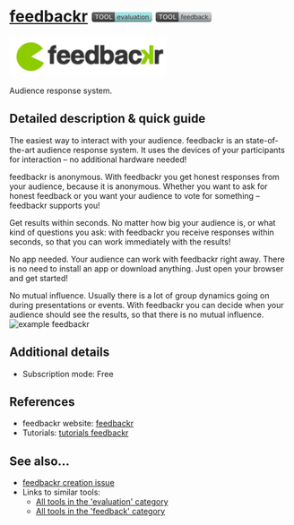 # [feedbackr](https://www.feedbackr.io/)  [<img src="images/evaluation.png" align="bottom">](https://github.com/e-CLOSE/Toolbox/issues?q=label%3A01_TOOL+label%3Aevaluation) [<img src="images/feedback.png" align="bottom">](https://github.com/e-CLOSE/Toolbox/issues?q=label%3A01_TOOL+label%3Afeedback)

[<img src="images/feedbackr.png" align="bottom" alt="feedbackr Logo">](https://www.feedbackr.io/)

Audience response system.


## Detailed description & quick guide

The easiest way to interact with your audience.
feedbackr is an state-of-the-art audience response system. It uses the devices of your participants for interaction – no additional hardware needed!

feedbackr is anonymous.
With feedbackr you get honest responses from your audience, because it is anonymous. Whether you want to ask for honest feedback or you want your audience to vote for something – feedbackr supports you!

Get results within seconds.
No matter how big your audience is, or what kind of questions you ask: with feedbackr you receive responses within seconds, so that you can work immediately with the results!

No app needed.
Your audience can work with feedbackr right away. There is no need to install an app or download anything. Just open your browser and get started!

No mutual influence.
Usually there is a lot of group dynamics going on during presentations or events. With feedbackr you can decide when your audience should see the results, so that there is no mutual influence.
![example feedbackr](https://user-images.githubusercontent.com/96419022/157414787-f2fa6962-5eb0-40eb-840f-78fcaf72aa1e.png)



## Additional details

- Subscription mode: Free


## References

- feedbackr website: [feedbackr](https://www.feedbackr.io/)
- Tutorials: [tutorials feedbackr](https://www.youtube.com/c/FeedbackrIoc_n_c/videos)


## See also...

- [feedbackr creation issue](https://github.com/e-CLOSE/Toolbox/issues/79)
- Links to similar tools:
  - [All tools in the 'evaluation' category](https://github.com/e-CLOSE/Toolbox/issues?q=label%3A01_TOOL+label%3Aevaluation)
  - [All tools in the 'feedback' category](https://github.com/e-CLOSE/Toolbox/issues?q=label%3A01_TOOL+label%3Afeedback)
